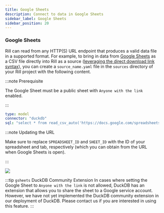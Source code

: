 ```yaml
---
title: Google Sheets
description: Connect to data in Google Sheets
sidebar_label: Google Sheets
sidebar_position: 20
---
```


### Google Sheets

Rill can read from any HTTP(S) URL endpoint that produces a valid data file in a supported format. For example, to bring in data from [Google Sheets](https://www.google.com/sheets/about/) as a CSV file directly into Rill as a source ([leveraging the direct download link syntax](https://www.highviewapps.com/blog/how-to-create-a-csv-or-excel-direct-download-link-in-google-sheets/)), you can create a `source_name.yaml` file in the `sources` directory of your Rill project with the following content. 

:::note Prerequisite 

The Google Sheet must be a public sheet with `Anyone with the link` enabled.

:::

```yaml
type: model
connector: "duckdb"
sql: "select * from read_csv_auto('https://docs.google.com/spreadsheets/d/<SPREADSHEET_ID>/export?format=csv&gid=<SHEET_ID>', normalize_names=True)"
```

:::note Updating the URL

Make sure to replace `SPREADSHEET_ID` and `SHEET_ID` with the ID of your spreadsheet and tab, respectively (which you can obtain from the URL when Google Sheets is open).

:::

<img src='/img/reference/connectors/googlesheets/googlesheets.png' class='rounded-gif' />
<br />

:::tip `gsheets` DuckDB Community Extension
In cases where setting the Google Sheet to `Anyone with the link` is not allowed, DuckDB has an extension that allows you to share the sheet to a Google service account. However, we have not yet implemented the DuckDB community extension in our deployment of DuckDB. Please contact us if you are interested in using this feature.
:::
